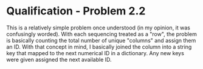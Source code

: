 # Qualification - Problem 2.2
This is a relatively simple problem once understood (in my opinion, it was confusingly worded).
With each sequencing treated as a "row", the problem is basically counting the total number of unique "columns" and assign them an ID.
With that concept in mind, I basically joined the column into a string key that mapped to the next numerical ID in a dictionary.
Any new keys were given assigned the next available ID.
